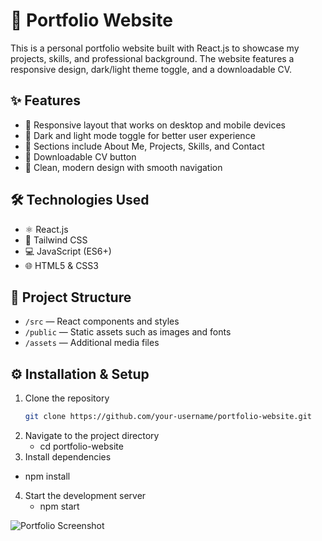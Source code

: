 # 🚀 Portfolio Website

This is a personal portfolio website built with React.js to showcase my projects, skills, and professional background. The website features a responsive design, dark/light theme toggle, and a downloadable CV.

## ✨ Features

- 📱 Responsive layout that works on desktop and mobile devices  
- 🌙 Dark and light mode toggle for better user experience  
- 📂 Sections include About Me, Projects, Skills, and Contact  
- 📄 Downloadable CV button  
- 🎨 Clean, modern design with smooth navigation  

## 🛠️ Technologies Used

- ⚛️ React.js  
- 🎨 Tailwind CSS  
- 💻 JavaScript (ES6+)  
- 🌐 HTML5 & CSS3  

## 📁 Project Structure

- `/src` — React components and styles  
- `/public` — Static assets such as images and fonts  
- `/assets` — Additional media files  

## ⚙️ Installation & Setup

1. Clone the repository  
   ```bash
   git clone https://github.com/your-username/portfolio-website.git

2. Navigate to the project directory
   -  cd portfolio-website
3. Install dependencies
  -  npm install
4. Start the development server
   -  npm start

![Portfolio Screenshot](public/assets/screenshot(58).png)
